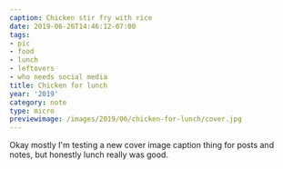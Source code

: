 ```yaml
---
caption: Chicken stir fry with rice
date: 2019-06-26T14:46:12-07:00
tags:
- pic
- food
- lunch
- leftovers
- who needs social media
title: Chicken for lunch
year: '2019'
category: note
type: micro
previewimage: /images/2019/06/chicken-for-lunch/cover.jpg
---
```


Okay mostly I'm testing a new cover image caption thing for posts and notes, but honestly
lunch really was good.
